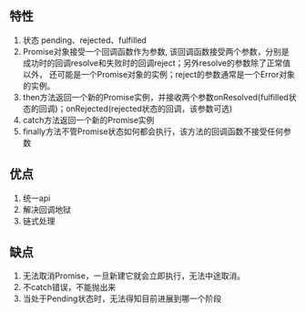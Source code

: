 ## 特性
1. 状态 pending、rejected、fulfilled
2. Promise对象接受一个回调函数作为参数, 该回调函数接受两个参数，分别是成功时的回调resolve和失败时的回调reject；另外resolve的参数除了正常值以外， 还可能是一个Promise对象的实例；reject的参数通常是一个Error对象的实例。
3. then方法返回一个新的Promise实例，并接收两个参数onResolved(fulfilled状态的回调)；onRejected(rejected状态的回调，该参数可选)
4. catch方法返回一个新的Promise实例
5. finally方法不管Promise状态如何都会执行，该方法的回调函数不接受任何参数

## 优点
1. 统一api
2. 解决回调地狱
3. 链式处理

## 缺点
1. 无法取消Promise，一旦新建它就会立即执行，无法中途取消。
2. 不catch错误，不能抛出来
3. 当处于Pending状态时，无法得知目前进展到哪一个阶段